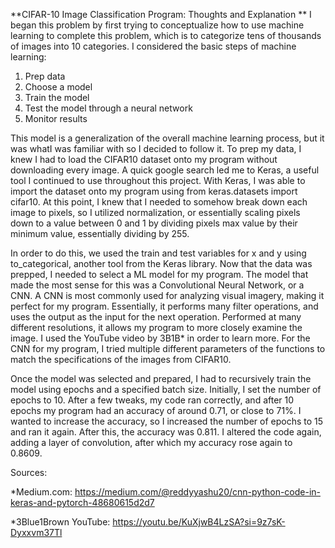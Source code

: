 **CIFAR-10 Image Classification Program: Thoughts and Explanation
**
I began this problem by first trying to conceptualize how to use machine learning to
complete this problem, which is to categorize tens of thousands of images into 10 categories. I
considered the basic steps of machine learning:
1. Prep data
2. Choose a model
3. Train the model
4. Test the model through a neural network
5. Monitor results

This model is a generalization of the overall machine learning process, but it was whatI
was familiar with so I decided to follow it. To prep my data, I knew I had to load the CIFAR10
dataset onto my program without downloading every image. A quick google search led me to
Keras, a useful tool I continued to use throughout this project. With Keras, I was able to import the dataset onto my program using from keras.datasets import cifar10. At this point, I knew that I needed to somehow break down each image to pixels, so I utilized normalization, or essentially scaling pixels down to a value between 0 and 1 by dividing pixels max value by their minimum value, essentially dividing by 255.

In order to do this, we used the train and test variables for x and y using to_categorical, another tool from the Keras library. Now that the data was prepped, I needed to select a ML model for my program. The model that made the most sense for this was a Convolutional Neural Network, or a CNN. A CNN is most commonly used for analyzing visual imagery, making it perfect for my program. Essentially, it performs many filter operations, and uses the output as the input for the next operation. Performed at many different resolutions, it allows my program to more closely examine the image. I used the YouTube video by 3B1B* in order to learn more. For the CNN for my program, I tried multiple different parameters of the functions to match the specifications of the images from CIFAR10. 

Once the model was selected and prepared, I had to recursively train the model using epochs and a specified batch size. Initially, I set the number of epochs to 10. After a few tweaks,
my code ran correctly, and after 10 epochs my program had an accuracy of around 0.71, or close
to 71%. I wanted to increase the accuracy, so I increased the number of epochs to 15 and ran it
again. After this, the accuracy was 0.811. I altered the code again, adding a layer of convolution, after which my accuracy rose again to 0.8609.

Sources: 

*Medium.com:
https://medium.com/@reddyyashu20/cnn-python-code-in-keras-and-pytorch-48680615d2d7

*3Blue1Brown YouTube:
https://youtu.be/KuXjwB4LzSA?si=9z7sK-Dyxxvm37Tl
